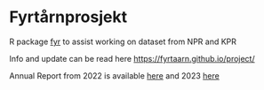 # Fyrtårnprosjekt

R package [fyr](https://fyrtaarn.github.io/fyr/) to assist working on dataset from NPR and KPR 

Info and update can be read here https://fyrtaarn.github.io/project/

Annual Report from 2022 is available [here](https://external.ink?to=https://www.helsedirektoratet.no/rapporter/personskadedata-2022/fyrtarnprosjektet) and 2023 [here](https://www.fhi.no/publ/2024/personskadedata-2023/)
